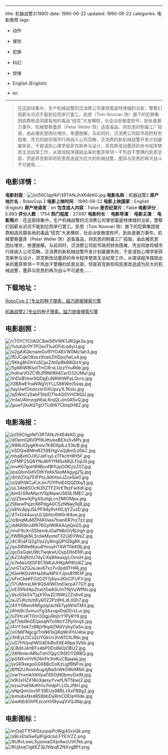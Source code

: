 
---
title: 机器战警2(1990)
date: 1990-06-22
updated: 1990-06-22
categories: 电影推荐
tags:
- 动作
- 冒险
- 犯罪
- 科幻
- 惊悚

- English (English)
- en
---


> 在这部续集中，生产机械战警的泛消费公司掌控着底特律城的治安，警察们因薪水迟迟不能到位而举行罢工。凯恩（Tom Noonan 饰）旗下的犯罪集团依靠制造风靡各地的毒品“纽克”大发横财，社会治安极度败坏，到处是暴力事件。机械警察墨菲（Peter Weller 饰）追查毒品，将凯恩的制毒工厂捣毁，由此被凯恩团伙埋伏，惨遭肢解。与此同时，泛消费公司趁市政府财务困难，凭合同欲将城市行政纳入公司范畴，泛消费的新机械战警开发计划屡屡失败，于是请到心理学家菲克斯参与设计，菲克斯改动墨菲的命令程序使其无法如常工作，从错误程序摆脱出来的墨菲带领一干热血干警横扫凯恩总部，但是菲克斯却将凯恩改造成为巨大的机械战警，墨菲与凯恩的再次战斗不可避免……

## **电影详情**：

**电影封面**：<img src="https://image.tmdb.org/t/p/w200/jxI56ClqpfkFi3RTAfkJhX64kKG.jpg" alt="/jxI56ClqpfkFi3RTAfkJhX64kKG.jpg" title="/jxI56ClqpfkFi3RTAfkJhX64kKG.jpg">
**电影名称**：机器战警2
**原产地片名**：RoboCop 2
**电影上映时间**：1990-06-22
**电影上映国家**：English (English)
**原产地语言**：en
**包含成人内容**：False
**是否纪录片**：False
**电影评分**：5.983
**评分人数**：1754
**热门程度**：27.697
**电影时长**：
**电影导演**：
**电影主演**：
**电影简介**：在这部续集中，生产机械战警的泛消费公司掌控着底特律城的治安，警察们因薪水迟迟不能到位而举行罢工。凯恩（Tom Noonan 饰）旗下的犯罪集团依靠制造风靡各地的毒品“纽克”大发横财，社会治安极度败坏，到处是暴力事件。机械警察墨菲（Peter Weller 饰）追查毒品，将凯恩的制毒工厂捣毁，由此被凯恩团伙埋伏，惨遭肢解。与此同时，泛消费公司趁市政府财务困难，凭合同欲将城市行政纳入公司范畴，泛消费的新机械战警开发计划屡屡失败，于是请到心理学家菲克斯参与设计，菲克斯改动墨菲的命令程序使其无法如常工作，从错误程序摆脱出来的墨菲带领一干热血干警横扫凯恩总部，但是菲克斯却将凯恩改造成为巨大的机械战警，墨菲与凯恩的再次战斗不可避免……

## **下载地址**：
[RoboCop 2 |专业的种子搜索、磁力链接搜索引擎](https://movie.amd794.com:2083/?search=RoboCop%202&ordering=&mode=match_phrase&page_size=10&page=1)

[机器战警2 |专业的种子搜索、磁力链接搜索引擎](https://movie.amd794.com:2083/?search=%E6%9C%BA%E5%99%A8%E6%88%98%E8%AD%A62&ordering=&mode=match_phrase&page_size=10&page=1)
 

## **电影剧照**：
<img src="https://image.tmdb.org/t/p/original/cT0YCYCtAQC8wi56VWK1JRGgk3a.jpg" alt="/cT0YCYCtAQC8wi56VWK1JRGgk3a.jpg" title="/cT0YCYCtAQC8wi56VWK1JRGgk3a.jpg"><img src="https://image.tmdb.org/t/p/original/1vIutUjr0Y7POsoTIuzDFdcq4yU.jpg" alt="/1vIutUjr0Y7POsoTIuzDFdcq4yU.jpg" title="/1vIutUjr0Y7POsoTIuzDFdcq4yU.jpg"><img src="https://image.tmdb.org/t/p/original/u2gAXQkmamGvR1YO46VW0Mc1ah3.jpg" alt="/u2gAXQkmamGvR1YO46VW0Mc1ah3.jpg" title="/u2gAXQkmamGvR1YO46VW0Mc1ah3.jpg"><img src="https://image.tmdb.org/t/p/original/fDJCqkO8oxzXcebZltQyoj1wLs4.jpg" alt="/fDJCqkO8oxzXcebZltQyoj1wLs4.jpg" title="/fDJCqkO8oxzXcebZltQyoj1wLs4.jpg"><img src="https://image.tmdb.org/t/p/original/5Kkg8hDhYu5CprZAt0pRkB8QIzV.jpg" alt="/5Kkg8hDhYu5CprZAt0pRkB8QIzV.jpg" title="/5Kkg8hDhYu5CprZAt0pRkB8QIzV.jpg"><img src="https://image.tmdb.org/t/p/original/5pMliWlKIydTmCRrvLUzzYnuRbb.jpg" alt="/5pMliWlKIydTmCRrvLUzzYnuRbb.jpg" title="/5pMliWlKIydTmCRrvLUzzYnuRbb.jpg"><img src="https://image.tmdb.org/t/p/original/hdhwVGZC1BJPRW894CerD32UMuI.jpg" alt="/hdhwVGZC1BJPRW894CerD32UMuI.jpg" title="/hdhwVGZC1BJPRW894CerD32UMuI.jpg"><img src="https://image.tmdb.org/t/p/original/thDoBVesr9QDgEuN6WtWFpLQvro.jpg" alt="/thDoBVesr9QDgEuN6WtWFpLQvro.jpg" title="/thDoBVesr9QDgEuN6WtWFpLQvro.jpg"><img src="https://image.tmdb.org/t/p/original/l3B8wE1naNWgVjYLLS88WmI5sqs.jpg" alt="/l3B8wE1naNWgVjYLLS88WmI5sqs.jpg" title="/l3B8wE1naNWgVjYLLS88WmI5sqs.jpg"><img src="https://image.tmdb.org/t/p/original/layUwfOndvxxr0iXUpzy1L1KoIu.jpg" alt="/layUwfOndvxxr0iXUpzy1L1KoIu.jpg" title="/layUwfOndvxxr0iXUpzy1L1KoIu.jpg"><img src="https://image.tmdb.org/t/p/original/qSWnCySabF5tkID71e4QOVHOKQU.jpg" alt="/qSWnCySabF5tkID71e4QOVHOKQU.jpg" title="/qSWnCySabF5tkID71e4QOVHOKQU.jpg"><img src="https://image.tmdb.org/t/p/original/m1aUAlmzqdt6aL6rqQLuln0A5vQ.jpg" alt="/m1aUAlmzqdt6aL6rqQLuln0A5vQ.jpg" title="/m1aUAlmzqdt6aL6rqQLuln0A5vQ.jpg"><img src="https://image.tmdb.org/t/p/original/jpueTj9xAQTgOTlcBW7Cblq0H8Z.jpg" alt="/jpueTj9xAQTgOTlcBW7Cblq0H8Z.jpg" title="/jpueTj9xAQTgOTlcBW7Cblq0H8Z.jpg">

## **电影海报**：
<img src="https://image.tmdb.org/t/p/original/jxI56ClqpfkFi3RTAfkJhX64kKG.jpg" alt="/jxI56ClqpfkFi3RTAfkJhX64kKG.jpg" title="/jxI56ClqpfkFi3RTAfkJhX64kKG.jpg"><img src="https://image.tmdb.org/t/p/original/dOemIQ8VlPfWJthykeBEXx5vMfv.jpg" alt="/dOemIQ8VlPfWJthykeBEXx5vMfv.jpg" title="/dOemIQ8VlPfWJthykeBEXx5vMfv.jpg"><img src="https://image.tmdb.org/t/p/original/99l6Jt3ygKKmv7K8D6jdLz33tcB.jpg" alt="/99l6Jt3ygKKmv7K8D6jdLz33tcB.jpg" title="/99l6Jt3ygKKmv7K8D6jdLz33tcB.jpg"><img src="https://image.tmdb.org/t/p/original/x5DQwBMmRZ59EHgVxQj8m5Jl5kC.jpg" alt="/x5DQwBMmRZ59EHgVxQj8m5Jl5kC.jpg" title="/x5DQwBMmRZ59EHgVxQj8m5Jl5kC.jpg"><img src="https://image.tmdb.org/t/p/original/nhqBxhOJXUJeFsyLxTFkctH9H5F.jpg" alt="/nhqBxhOJXUJeFsyLxTFkctH9H5F.jpg" title="/nhqBxhOJXUJeFsyLxTFkctH9H5F.jpg"><img src="https://image.tmdb.org/t/p/original/zFMP2SQ8YNuWIfYfMSxMQLFIqU9.jpg" alt="/zFMP2SQ8YNuWIfYfMSxMQLFIqU9.jpg" title="/zFMP2SQ8YNuWIfYfMSxMQLFIqU9.jpg"><img src="https://image.tmdb.org/t/p/original/mvK67goH99BcnfBl1UpO0KUzZ07.jpg" alt="/mvK67goH99BcnfBl1UpO0KUzZ07.jpg" title="/mvK67goH99BcnfBl1UpO0KUzZ07.jpg"><img src="https://image.tmdb.org/t/p/original/josQbmGdVDtKYeKk5kpM4gyg2Sj.jpg" alt="/josQbmGdVDtKYeKk5kpM4gyg2Sj.jpg" title="/josQbmGdVDtKYeKk5kpM4gyg2Sj.jpg"><img src="https://image.tmdb.org/t/p/original/dVihZXq751FPtzJkKHsnJZneSw0.jpg" alt="/dVihZXq751FPtzJkKHsnJZneSw0.jpg" title="/dVihZXq751FPtzJkKHsnJZneSw0.jpg"><img src="https://image.tmdb.org/t/p/original/zQdPiWCuFJrJm7OYPstE0QQDXq3.jpg" alt="/zQdPiWCuFJrJm7OYPstE0QQDXq3.jpg" title="/zQdPiWCuFJrJm7OYPstE0QQDXq3.jpg"><img src="https://image.tmdb.org/t/p/original/uL3Ab6SOcN35ZTF2XrE1NzFwXdl.jpg" alt="/uL3Ab6SOcN35ZTF2XrE1NzFwXdl.jpg" title="/uL3Ab6SOcN35ZTF2XrE1NzFwXdl.jpg"><img src="https://image.tmdb.org/t/p/original/bmErS9eMqctVSpNaieU56SLfMEC.jpg" alt="/bmErS9eMqctVSpNaieU56SLfMEC.jpg" title="/bmErS9eMqctVSpNaieU56SLfMEC.jpg"><img src="https://image.tmdb.org/t/p/original/zjiZ5ewXjPg4SuitgLcnZMlOMpa.jpg" alt="/zjiZ5ewXjPg4SuitgLcnZMlOMpa.jpg" title="/zjiZ5ewXjPg4SuitgLcnZMlOMpa.jpg"><img src="https://image.tmdb.org/t/p/original/58wwPsjzc66PdgA0CSzNNay9ijB.jpg" alt="/58wwPsjzc66PdgA0CSzNNay9ijB.jpg" title="/58wwPsjzc66PdgA0CSzNNay9ijB.jpg"><img src="https://image.tmdb.org/t/p/original/s8Vc8pyJSLPF9dy6vHXLtjYZuzD.jpg" alt="/s8Vc8pyJSLPF9dy6vHXLtjYZuzD.jpg" title="/s8Vc8pyJSLPF9dy6vHXLtjYZuzD.jpg"><img src="https://image.tmdb.org/t/p/original/4TxGi44uvyULQbhlc6ttl0n84ue.jpg" alt="/4TxGi44uvyULQbhlc6ttl0n84ue.jpg" title="/4TxGi44uvyULQbhlc6ttl0n84ue.jpg"><img src="https://image.tmdb.org/t/p/original/iz8nqMuMZPAK0wa7bwnER7nz7zz.jpg" alt="/iz8nqMuMZPAK0wa7bwnER7nz7zz.jpg" title="/iz8nqMuMZPAK0wa7bwnER7nz7zz.jpg"><img src="https://image.tmdb.org/t/p/original/ddKRWrJ4fR76GylWIRAAojtQxGS.jpg" alt="/ddKRWrJ4fR76GylWIRAAojtQxGS.jpg" title="/ddKRWrJ4fR76GylWIRAAojtQxGS.jpg"><img src="https://image.tmdb.org/t/p/original/mvF9cXn5SbkmkJGaPMbOiVBJrgh.jpg" alt="/mvF9cXn5SbkmkJGaPMbOiVBJrgh.jpg" title="/mvF9cXn5SbkmkJGaPMbOiVBJrgh.jpg"><img src="https://image.tmdb.org/t/p/original/fWB6gkNL5rdwMyxteT32Uj6VWeZ.jpg" alt="/fWB6gkNL5rdwMyxteT32Uj6VWeZ.jpg" title="/fWB6gkNL5rdwMyxteT32Uj6VWeZ.jpg"><img src="https://image.tmdb.org/t/p/original/4ClEtaFQ2gTbz2y9lngQPIQ9g8K.jpg" alt="/4ClEtaFQ2gTbz2y9lngQPIQ9g8K.jpg" title="/4ClEtaFQ2gTbz2y9lngQPIQ9g8K.jpg"><img src="https://image.tmdb.org/t/p/original/qo3lRWe6bxu8YouyHT4WT0kKI8j.jpg" alt="/qo3lRWe6bxu8YouyHT4WT0kKI8j.jpg" title="/qo3lRWe6bxu8YouyHT4WT0kKI8j.jpg"><img src="https://image.tmdb.org/t/p/original/gcDxGqkUWcTwqkwUOypDlIoENfi.jpg" alt="/gcDxGqkUWcTwqkwUOypDlIoENfi.jpg" title="/gcDxGqkUWcTwqkwUOypDlIoENfi.jpg"><img src="https://image.tmdb.org/t/p/original/bZ24qRztU7dyCXqRAeaxjyLOmsH.jpg" alt="/bZ24qRztU7dyCXqRAeaxjyLOmsH.jpg" title="/bZ24qRztU7dyCXqRAeaxjyLOmsH.jpg"><img src="https://image.tmdb.org/t/p/original/o7eAkUlXGF8C5MIJUHKpM16Ui6Z.jpg" alt="/o7eAkUlXGF8C5MIJUHKpM16Ui6Z.jpg" title="/o7eAkUlXGF8C5MIJUHKpM16Ui6Z.jpg"><img src="https://image.tmdb.org/t/p/original/urGTa2QJsJav67xz7v0pddTHlRj.jpg" alt="/urGTa2QJsJav67xz7v0pddTHlRj.jpg" title="/urGTa2QJsJav67xz7v0pddTHlRj.jpg"><img src="https://image.tmdb.org/t/p/original/lGeHKDxWHaSKwNPXYJjns81fR3P.jpg" alt="/lGeHKDxWHaSKwNPXYJjns81fR3P.jpg" title="/lGeHKDxWHaSKwNPXYJjns81fR3P.jpg"><img src="https://image.tmdb.org/t/p/original/oFoCbeKFOzO2F1ybyoJKbCIFUFV.jpg" alt="/oFoCbeKFOzO2F1ybyoJKbCIFUFV.jpg" title="/oFoCbeKFOzO2F1ybyoJKbCIFUFV.jpg"><img src="https://image.tmdb.org/t/p/original/17UMmsLMr9QS4IWOmEIerp477GY.jpg" alt="/17UMmsLMr9QS4IWOmEIerp477GY.jpg" title="/17UMmsLMr9QS4IWOmEIerp477GY.jpg"><img src="https://image.tmdb.org/t/p/original/vE35N4Ap2haOSwASUmTNjVyWfNo.jpg" alt="/vE35N4Ap2haOSwASUmTNjVyWfNo.jpg" title="/vE35N4Ap2haOSwASUmTNjVyWfNo.jpg"><img src="https://image.tmdb.org/t/p/original/dszbSk5VTjqX10w2CINWzZZx8v6.jpg" alt="/dszbSk5VTjqX10w2CINWzZZx8v6.jpg" title="/dszbSk5VTjqX10w2CINWzZZx8v6.jpg"><img src="https://image.tmdb.org/t/p/original/aJZUKcbzbEykDZ2Pz8HLdLllQh7.jpg" alt="/aJZUKcbzbEykDZ2Pz8HLdLllQh7.jpg" title="/aJZUKcbzbEykDZ2Pz8HLdLllQh7.jpg"><img src="https://image.tmdb.org/t/p/original/4XY0Rwo6MlgzqzacN57ypWrbTM3.jpg" alt="/4XY0Rwo6MlgzqzacN57ypWrbTM3.jpg" title="/4XY0Rwo6MlgzqzacN57ypWrbTM3.jpg"><img src="https://image.tmdb.org/t/p/original/Ahb9c3vmucFg3AxvgsDq0DrxLur.jpg" alt="/Ahb9c3vmucFg3AxvgsDq0DrxLur.jpg" title="/Ahb9c3vmucFg3AxvgsDq0DrxLur.jpg"><img src="https://image.tmdb.org/t/p/original/sZiHcsKT0mOQgjuRojlcY1PyRY6.jpg" alt="/sZiHcsKT0mOQgjuRojlcY1PyRY6.jpg" title="/sZiHcsKT0mOQgjuRojlcY1PyRY6.jpg"><img src="https://image.tmdb.org/t/p/original/pT7ebRhGEQexqNTnIWcYZPp1mqS.jpg" alt="/pT7ebRhGEQexqNTnIWcYZPp1mqS.jpg" title="/pT7ebRhGEQexqNTnIWcYZPp1mqS.jpg"><img src="https://image.tmdb.org/t/p/original/4VY3eA7zBBjV9qdlZMdVybyOa5o.jpg" alt="/4VY3eA7zBBjV9qdlZMdVybyOa5o.jpg" title="/4VY3eA7zBBjV9qdlZMdVybyOa5o.jpg"><img src="https://image.tmdb.org/t/p/original/oOMiFNgcgITmN61sQKqWnFhU4tw.jpg" alt="/oOMiFNgcgITmN61sQKqWnFhU4tw.jpg" title="/oOMiFNgcgITmN61sQKqWnFhU4tw.jpg"><img src="https://image.tmdb.org/t/p/original/3HEyLOCs2UYQkUv3Vdl1CliURbi.jpg" alt="/3HEyLOCs2UYQkUv3Vdl1CliURbi.jpg" title="/3HEyLOCs2UYQkUv3Vdl1CliURbi.jpg"><img src="https://image.tmdb.org/t/p/original/uO7HVpqhWGdElbBoE6E4Rpp3Vbb.jpg" alt="/uO7HVpqhWGdElbBoE6E4Rpp3Vbb.jpg" title="/uO7HVpqhWGdElbBoE6E4Rpp3Vbb.jpg"><img src="https://image.tmdb.org/t/p/original/jLBditJ4rtEFx4bP0Dn6kDjOBU2.jpg" alt="/jLBditJ4rtEFx4bP0Dn6kDjOBU2.jpg" title="/jLBditJ4rtEFx4bP0Dn6kDjOBU2.jpg"><img src="https://image.tmdb.org/t/p/original/26f6mkvMRuTzH7QjyCRSfOTDRBQ.jpg" alt="/26f6mkvMRuTzH7QjyCRSfOTDRBQ.jpg" title="/26f6mkvMRuTzH7QjyCRSfOTDRBQ.jpg"><img src="https://image.tmdb.org/t/p/original/pGNXvIrtV6Z6nFk3mKuCBjaaaij.jpg" alt="/pGNXvIrtV6Z6nFk3mKuCBjaaaij.jpg" title="/pGNXvIrtV6Z6nFk3mKuCBjaaaij.jpg"><img src="https://image.tmdb.org/t/p/original/jvGR9xkgoGG98BcDoKzUgfBNFmi.jpg" alt="/jvGR9xkgoGG98BcDoKzUgfBNFmi.jpg" title="/jvGR9xkgoGG98BcDoKzUgfBNFmi.jpg"><img src="https://image.tmdb.org/t/p/original/6fN2UXnxIrAug4jNaSrWk5WoMNX.jpg" alt="/6fN2UXnxIrAug4jNaSrWk5WoMNX.jpg" title="/6fN2UXnxIrAug4jNaSrWk5WoMNX.jpg"><img src="https://image.tmdb.org/t/p/original/owYnxmkXtHloaT65OjN0bmvDxtN.jpg" alt="/owYnxmkXtHloaT65OjN0bmvDxtN.jpg" title="/owYnxmkXtHloaT65OjN0bmvDxtN.jpg"><img src="https://image.tmdb.org/t/p/original/x9UxHZX18n3qesyYvwfLNT5bwj2.jpg" alt="/x9UxHZX18n3qesyYvwfLNT5bwj2.jpg" title="/x9UxHZX18n3qesyYvwfLNT5bwj2.jpg"><img src="https://image.tmdb.org/t/p/original/ezsuYaEMoKh1u7nidpFLLGLJf6H.jpg" alt="/ezsuYaEMoKh1u7nidpFLLGLJf6H.jpg" title="/ezsuYaEMoKh1u7nidpFLLGLJf6H.jpg"><img src="https://image.tmdb.org/t/p/original/sNpQmUov5F39EUy98RLxXxFB9g2.jpg" alt="/sNpQmUov5F39EUy98RLxXxFB9g2.jpg" title="/sNpQmUov5F39EUy98RLxXxFB9g2.jpg"><img src="https://image.tmdb.org/t/p/original/pimubxNsd8S9bbDyRmCDElsH0de.jpg" alt="/pimubxNsd8S9bbDyRmCDElsH0de.jpg" title="/pimubxNsd8S9bbDyRmCDElsH0de.jpg"><img src="https://image.tmdb.org/t/p/original/awAtEdOhPEzcoHVt8yuqVVQJNip.jpg" alt="/awAtEdOhPEzcoHVt8yuqVVQJNip.jpg" title="/awAtEdOhPEzcoHVt8yuqVVQJNip.jpg">

## **电影图标**：
<img src="https://image.tmdb.org/t/p/original/mOq0T1f14I0zuqvpPcWgj45xxQk.png" alt="/mOq0T1f14I0zuqvpPcWgj45xxQk.png" title="/mOq0T1f14I0zuqvpPcWgj45xxQk.png"><img src="https://image.tmdb.org/t/p/original/sBcxEtaSwEjdFgidcluLFYEiVZZ.png" alt="/sBcxEtaSwEjdFgidcluLFYEiVZZ.png" title="/sBcxEtaSwEjdFgidcluLFYEiVZZ.png"><img src="https://image.tmdb.org/t/p/original/9URvLewLXyjnmaGXpiAwzUVt7kk.png" alt="/9URvLewLXyjnmaGXpiAwzUVt7kk.png" title="/9URvLewLXyjnmaGXpiAwzUVt7kk.png"><img src="https://image.tmdb.org/t/p/original/8UjtxqCtgkEZ3jUWpqE2NXvgBFf.png" alt="/8UjtxqCtgkEZ3jUWpqE2NXvgBFf.png" title="/8UjtxqCtgkEZ3jUWpqE2NXvgBFf.png">
